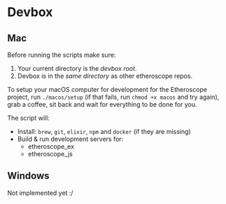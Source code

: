 # Devbox

## Mac

Before running the scripts make sure:
 1. Your current directory is the *devbox root*.
 2. Devbox is in the *same directory* as other etheroscope repos.

To setup your macOS computer for development for the Etheroscope project, run `./macos/setup` (if that fails, run `chmod +x macos` and try again), grab a coffee, sit back and wait for everything to be done for you.

The script will:
  - Install: `brew`, `git`, `elixir`, `npm` and `docker` (if they are missing)
  - Build & run development servers for:
    - etheroscope_ex
    - etheroscope_js

## Windows

Not implemented yet :/
